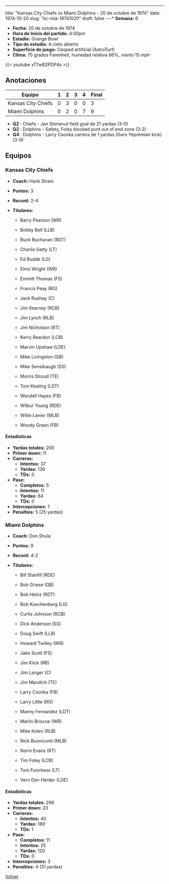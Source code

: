 ---
title: "Kansas City Chiefs vs Miami Dolphins - 20 de octubre de 1974"
date: 1974-10-20
slug: "kc-mia-19741020"
draft: false
---* **Semana:** 6
* **Fecha:** 20 de octubre de 1974
* **Hora de Inicio del partido:** 4:00pm
* **Estadio:** Orange Bowl
* **Tipo de estadio:** A cielo abierto
* **Superficie de juego:** Césped artificial (AstroTurf)
* **Clima:** 75 grados Farenheit, humedad relativa 66%, viento 15 mph

{{< youtube xT7wB2PDP4s >}}


## Anotaciones
| Equipo | 1 | 2 | 3 | 4 | Final |
|--------|---|---|---|---|-------|
| Kansas City Chiefs  | 0 | 3 | 0 | 0  | 3 |
| Miami Dolphins  | 0 | 2 | 0 | 7  | 9 |
* **Q2** : Chiefs - Jan Stenerud field goal de 21 yardas (3-0)
* **Q2** : Dolphins - Safety, Foley blocked punt out of end zone (3-2)
* **Q4** : Dolphins - Larry Csonka carrera de 1 yardas (Garo Yepremian kick) (3-9)


## Equipos


### Kansas City Chiefs
* **Coach:** Hank Stram
* **Puntos:** 3
* **Record:** 2-4
* **Titulares:** 

  * Barry Pearson (WR) 

  * Bobby Bell (LLB) 

  * Buck Buchanan (RDT) 

  * Charlie Getty (LT) 

  * Ed Budde (LG) 

  * Elmo Wright (WR) 

  * Emmitt Thomas (FS) 

  * Francis Peay (RG) 

  * Jack Rudnay (C) 

  * Jim Kearney (RCB) 

  * Jim Lynch (RLB) 

  * Jim Nicholson (RT) 

  * Kerry Reardon (LCB) 

  * Marvin Upshaw (LDE) 

  * Mike Livingston (QB) 

  * Mike Sensibaugh (SS) 

  * Morris Stroud (TE) 

  * Tom Keating (LDT) 

  * Wendell Hayes (FB) 

  * Wilbur Young (RDE) 

  * Willie Lanier (MLB) 

  * Woody Green (FB) 

#### Estadísticas
* **Yardas totales:** 200
* **Primer down:** 11
* **Carreras:**
  * **Intentos:** 37
  * **Yardas:** 136
  * **TDs:** 0
* **Pase:**
  * **Completos:** 5
  * **Intentos:** 11
  * **Yardas:** 64
  * **TDs:** 0
* **Intercepciones:** 1
* **Penalties:** 5 (25 yardas)

### Miami Dolphins
* **Coach:** Don Shula
* **Puntos:** 9
* **Record:** 4-2
* **Titulares:** 

  * Bill Stanfill (RDE) 

  * Bob Griese (QB) 

  * Bob Heinz (RDT) 

  * Bob Kuechenberg (LG) 

  * Curtis Johnson (RCB) 

  * Dick Anderson (SS) 

  * Doug Swift (LLB) 

  * Howard Twilley (WR) 

  * Jake Scott (FS) 

  * Jim Kiick (RB) 

  * Jim Langer (C) 

  * Jim Mandich (TE) 

  * Larry Csonka (FB) 

  * Larry Little (RG) 

  * Manny Fernandez (LDT) 

  * Marlin Briscoe (WR) 

  * Mike Kolen (RLB) 

  * Nick Buoniconti (MLB) 

  * Norm Evans (RT) 

  * Tim Foley (LCB) 

  * Tom Funchess (LT) 

  * Vern Den Herder (LDE) 

#### Estadísticas
* **Yardas totales:** 296
* **Primer down:** 23
* **Carreras:**
  * **Intentos:** 40
  * **Yardas:** 189
  * **TDs:** 1
* **Pase:**
  * **Completos:** 11
  * **Intentos:** 25
  * **Yardas:** 120
  * **TDs:** 0
* **Intercepciones:** 3
* **Penalties:** 4 (31 yardas)


[Volver](/historia/1974)
